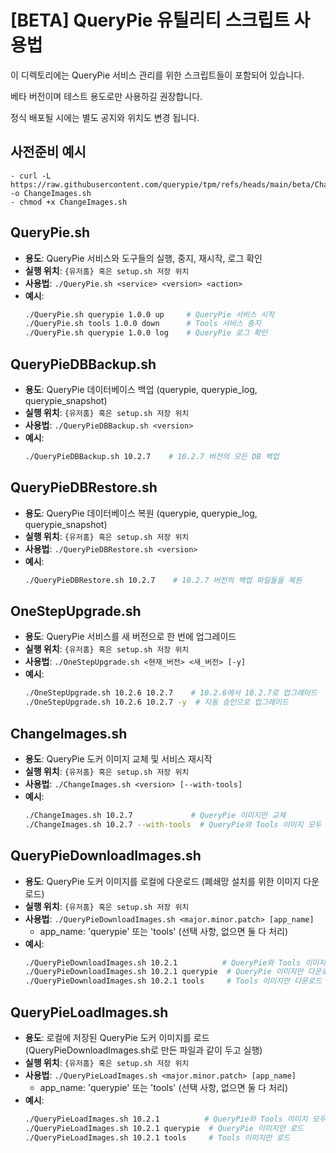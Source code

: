 # [BETA] QueryPie 유틸리티 스크립트 사용법

이 디렉토리에는 QueryPie 서비스 관리를 위한 스크립트들이 포함되어 있습니다.

베타 버전이며 테스트 용도로만 사용하길 권장합니다.

정식 배포될 시에는 별도 공지와 위치도 변경 됩니다.

## 사전준비 예시
```
- curl -L https://raw.githubusercontent.com/querypie/tpm/refs/heads/main/beta/ChangeImages.sh -o ChangeImages.sh
- chmod +x ChangeImages.sh
```

## QueryPie.sh
- **용도**: QueryPie 서비스와 도구들의 실행, 중지, 재시작, 로그 확인
- **실행 위치**: `{유저홈} 혹은 setup.sh 저장 위치`
- **사용법**: `./QueryPie.sh <service> <version> <action>`
- **예시**: 
  ```bash
  ./QueryPie.sh querypie 1.0.0 up     # QueryPie 서비스 시작
  ./QueryPie.sh tools 1.0.0 down      # Tools 서비스 중지
  ./QueryPie.sh querypie 1.0.0 log    # QueryPie 로그 확인
  ```

## QueryPieDBBackup.sh
- **용도**: QueryPie 데이터베이스 백업 (querypie, querypie_log, querypie_snapshot)
- **실행 위치**: `{유저홈} 혹은 setup.sh 저장 위치`
- **사용법**: `./QueryPieDBBackup.sh <version>`
- **예시**:
  ```bash
  ./QueryPieDBBackup.sh 10.2.7    # 10.2.7 버전의 모든 DB 백업
  ```

## QueryPieDBRestore.sh
- **용도**: QueryPie 데이터베이스 복원 (querypie, querypie_log, querypie_snapshot)
- **실행 위치**: `{유저홈} 혹은 setup.sh 저장 위치`
- **사용법**: `./QueryPieDBRestore.sh <version>`
- **예시**:
  ```bash
  ./QueryPieDBRestore.sh 10.2.7    # 10.2.7 버전의 백업 파일들을 복원
  ```

## OneStepUpgrade.sh
- **용도**: QueryPie 서비스를 새 버전으로 한 번에 업그레이드
- **실행 위치**: `{유저홈} 혹은 setup.sh 저장 위치`
- **사용법**: `./OneStepUpgrade.sh <현재_버전> <새_버전> [-y]`
- **예시**:
  ```bash
  ./OneStepUpgrade.sh 10.2.6 10.2.7    # 10.2.6에서 10.2.7로 업그레이드
  ./OneStepUpgrade.sh 10.2.6 10.2.7 -y  # 자동 승인으로 업그레이드
  ```

## ChangeImages.sh
- **용도**: QueryPie 도커 이미지 교체 및 서비스 재시작
- **실행 위치**: `{유저홈} 혹은 setup.sh 저장 위치`
- **사용법**: `./ChangeImages.sh <version> [--with-tools]`
- **예시**:
  ```bash
  ./ChangeImages.sh 10.2.7             # QueryPie 이미지만 교체
  ./ChangeImages.sh 10.2.7 --with-tools  # QueryPie와 Tools 이미지 모두 교체
  ```

## QueryPieDownloadImages.sh
- **용도**: QueryPie 도커 이미지를 로컬에 다운로드 (폐쇄망 설치를 위한 이미지 다운로드)
- **실행 위치**: `{유저홈} 혹은 setup.sh 저장 위치`
- **사용법**: `./QueryPieDownloadImages.sh <major.minor.patch> [app_name]`
  - app_name: 'querypie' 또는 'tools' (선택 사항, 없으면 둘 다 처리)
- **예시**:
  ```bash
  ./QueryPieDownloadImages.sh 10.2.1          # QueryPie와 Tools 이미지 모두 다운로드
  ./QueryPieDownloadImages.sh 10.2.1 querypie  # QueryPie 이미지만 다운로드
  ./QueryPieDownloadImages.sh 10.2.1 tools     # Tools 이미지만 다운로드
  ```

## QueryPieLoadImages.sh
- **용도**: 로컬에 저장된 QueryPie 도커 이미지를 로드 (QueryPieDownloadImages.sh로 만든 파일과 같이 두고 실행)
- **실행 위치**: `{유저홈} 혹은 setup.sh 저장 위치`
- **사용법**: `./QueryPieLoadImages.sh <major.minor.patch> [app_name]`
  - app_name: 'querypie' 또는 'tools' (선택 사항, 없으면 둘 다 처리)
- **예시**:
  ```bash
  ./QueryPieLoadImages.sh 10.2.1          # QueryPie와 Tools 이미지 모두 로드
  ./QueryPieLoadImages.sh 10.2.1 querypie  # QueryPie 이미지만 로드
  ./QueryPieLoadImages.sh 10.2.1 tools     # Tools 이미지만 로드
  ``` 
